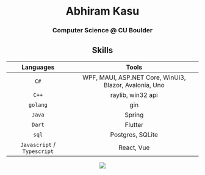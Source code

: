 <h1 align="center">
Abhiram Kasu
</h1>
<h3 align="center"> 
Computer Science @ CU Boulder
</h3>



<div align="center">
  
## Skills

| Languages | Tools |
|:---:|:---:|
| `C#` | WPF, MAUI, ASP.NET Core, WinUi3, Blazor, Avalonia, Uno |
|`C++`| raylib, win32 api |
|`golang` | gin | 
| `Java` | Spring |
| `Dart` | Flutter |
| `sql` | Postgres, SQLite |
| `Javascript` / `Typescript` | React, Vue |
</div>












<p align="center">
<a  href="https://github.com/abhiram-kasu">

  <image  src="https://github-readme-stats.vercel.app/api/top-langs/?username=abhiram-kasu&layout=compact&theme=dark"/>
</a>
  
</p>

  







